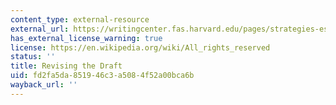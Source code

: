 ```yaml
---
content_type: external-resource
external_url: https://writingcenter.fas.harvard.edu/pages/strategies-essay-writing
has_external_license_warning: true
license: https://en.wikipedia.org/wiki/All_rights_reserved
status: ''
title: Revising the Draft
uid: fd2fa5da-8519-46c3-a508-4f52a00bca6b
wayback_url: ''
---
```

